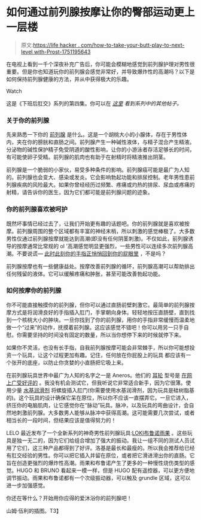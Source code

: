# 如何通过前列腺按摩让你的臀部运动更上一层楼

> 原文:[https://life hacker . com/how-to-take-your-butt-play-to-next-level with-Prost-1751195643](https://lifehacker.com/how-to-take-your-butt-play-to-the-next-level-with-prost-1751195643)

在电视上看到一千个深夜补充广告后，你可能会模糊地感觉到前列腺护理对男性很重要。但是你也知道玩你的前列腺会感觉非常好，并导致爆炸性的高潮吗？以下是如何保持前列腺健康的方法，并从中获得极大的乐趣。

Watch

这是《下班后肛交》系列的第四集。你可以在 [*这里*](http://afterhours.lifehacker.com/tag/anal) *看到系列中的其他帖子。*

### 关于你的前列腺

先来熟悉一下你的 [前列腺](https://en.wikipedia.org/wiki/Prostate) 是什么。这是一个胡桃大小的小腺体，存在于男性体内，夹在你的膀胱和直肠之间。前列腺产生一种碱性液体，与精子混合产生精液。分泌物的碱性保护精子免受阴道的酸性影响，让你的小游泳者存活足够长的时间，有可能使卵子受精。前列腺的肌肉也有助于在射精时将精液推出阴茎。

前列腺是一个脆弱的小家伙，易受多种条件的影响。前列腺癌可能是最广为人知的。前列腺也会变大、感染或发炎。它会影响勃起功能和排尿控制。老年男性患前列腺疾病的风险最大。如果你曾经经历过频繁、疼痛或灼热的排尿、尿血或疼痛的射精，请告诉你的医生，因为它们都可能是前列腺问题的迹象。

### 你的前列腺喜欢被呵护

既然坏事情已经过去了，让我们开始更有趣的话题吧。你的前列腺就是喜欢被按摩。前列腺周围的整个区域都有丰富的神经末梢，所以刺激的感觉棒极了。大多数男性仅通过前列腺按摩就能达到高潮(即没有任何阴茎刺激)。不仅如此，前列腺诱导的按摩通常比常规的 ol '高潮感觉明显更强烈，一些男性可以连续多次前列腺高潮。不要说谎— [此时此刻你的手指正悄悄回到你的屁眼里](https://lifehacker.com/the-beginners-guide-to-butt-play-1740349480) ，不是吗？

前列腺按摩也有一些健康益处。按摩改善前列腺的循环，前列腺高潮可以帮助排出任何残留的液体。它可以缓解疼痛和肿胀，甚至可能改善勃起功能。

### 如何按摩你的前列腺

你不可能直接触摸你的前列腺，但你可以通过直肠前壁刺激它。最简单的前列腺按摩方式是将润滑良好的手指插入肛门，手掌朝向身体。轻轻地按压直肠壁，直到找到一个核桃大小的肿块。一旦你找到了你的前列腺，用你的手指非常缓慢而温柔地做一个“过来”的动作，抚摸着前列腺。这应该感觉不错吧！你可以用另一只手自慰。你需要坚持的时间没有固定的数量，所以当你想停下来的时候就停下来。

如果你不灵活，也没有长手指，自我前列腺按摩可能会非常棘手，所以你可能想投资一个玩具，让这个过程更加有趣。记住，任何放在你屁股上的玩具 都应该有一个张开的底座，以防止你贪婪的小直肠把它吸上来。

在前列腺玩具世界中最广为人知的名字之一是 Aneros。他们的 [耳轮](https://www.filthydirty.com/aneros-helix-syn-male-prostate-stimulator.html#oid=1005_1) 型号是 [在网上广受好评的](http://mrracy.com/helix-syn-review-aneros/) 。我没有机会测试它，但我听说它非常适合新手，因为它很薄。使用少量 [水基润滑剂](https://lifehacker.com/how-to-find-the-perfect-lube-for-any-kind-of-sex-1703983134) 将螺旋插入肛门(你需要使用水基润滑剂，因为玩具是硅树脂基的)。这个玩具的设计确保它呆在原位，所以你不应该一直摆弄它。一旦它进入，挤压你的电脑肌肉，让它感觉你在“脉动”玩具。脉冲，以及玩具的弯曲设计，会自然地刺激前列腺。大多数男人能够从脉冲中获得高潮。这可能需要几次尝试，或者相当长的一段时间，但结果应该是值得努力的！

LELO 最近发布了一个全新系列的神奇男性前列腺玩具:[LOKI](https://www.lelo.com/loki)[布鲁诺](https://www.lelo.com/bruno)[雨果](https://www.lelo.com/hugo) 。这些玩具是独一无二的，因为它们给组合增加了强大的振动。我让一组不同的测试人员试用了它们，这三种产品都得到了好评。洛基是最长和最瘦的。所以我会推荐给已经有肛交经验的男性。你可以把它插入并留在原位，或者把它滑进滑出你的直肠。它旨在创造更强烈的爆炸性高潮。雨果和布鲁诺产生了更多的一种慢性烧伤类型的感觉。HUGO 和 BRUNO 看起来一模一样，但是 HUGO 配有遥控器，可以更方便地调节振动。雨果和布鲁诺都有一个次级振动器，可以触及 grundle 区域，这可以进一步加强感觉。

你还在等什么？开始用你应得的爱沐浴你的前列腺吧！

山姆·伍利的插图。T3】